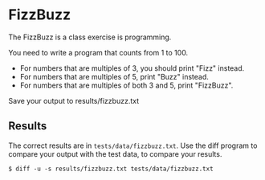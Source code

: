 # FizzBuzz

The FizzBuzz is a class exercise is programming.

You need to write a program that counts from 1 to 100.

* For numbers that are multiples of 3, you should print "Fizz" instead.
* For numbers that are multiples of 5, print "Buzz" instead.
* For numbers that are multiples of both 3 and 5, print "FizzBuzz".

Save your output to results/fizzbuzz.txt

## Results

The correct results are in `tests/data/fizzbuzz.txt`. Use the diff program to
compare your output with the test data, to compare your results. 

```shell
$ diff -u -s results/fizzbuzz.txt tests/data/fizzbuzz.txt
```





